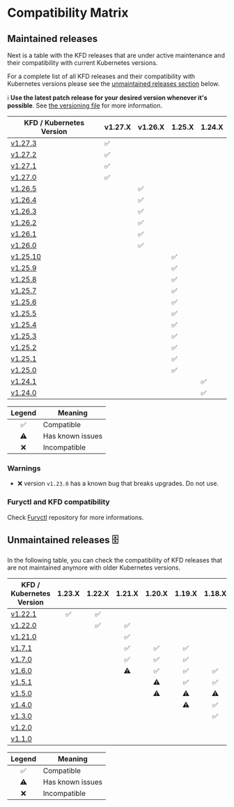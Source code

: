 # Compatibility Matrix

## Maintained releases

Next is a table with the KFD releases that are under active maintenance and their compatibility with current Kubernetes versions.

For a complete list of all KFD releases and their compatibility with Kubernetes versions please see the [unmaintained releases section](#unmaintained-releases-%EF%B8%8F) below.

ℹ️ **Use the latest patch release for your desired version whenever it's possible**. See [the versioning file](VERSIONING.md) for more information.

| KFD / Kubernetes Version                                                        | v1.27.X            | v1.26.X            | 1.25.X             | 1.24.X             |
| ------------------------------------------------------------------------------- | ------------------ | ------------------ | ------------------ | ------------------ |
| [v1.27.3](https://github.com/sighupio/fury-distribution/releases/tag/v1.27.3)   | :white_check_mark: |                    |                    |                    |
| [v1.27.2](https://github.com/sighupio/fury-distribution/releases/tag/v1.27.2)   | :white_check_mark: |                    |                    |                    |
| [v1.27.1](https://github.com/sighupio/fury-distribution/releases/tag/v1.27.1)   | :white_check_mark: |                    |                    |                    |
| [v1.27.0](https://github.com/sighupio/fury-distribution/releases/tag/v1.27.0)   | :white_check_mark: |                    |                    |                    |
| [v1.26.5](https://github.com/sighupio/fury-distribution/releases/tag/v1.26.5)   |                    | :white_check_mark: |                    |                    |
| [v1.26.4](https://github.com/sighupio/fury-distribution/releases/tag/v1.26.4)   |                    | :white_check_mark: |                    |                    |
| [v1.26.3](https://github.com/sighupio/fury-distribution/releases/tag/v1.26.3)   |                    | :white_check_mark: |                    |                    |
| [v1.26.2](https://github.com/sighupio/fury-distribution/releases/tag/v1.26.2)   |                    | :white_check_mark: |                    |                    |
| [v1.26.1](https://github.com/sighupio/fury-distribution/releases/tag/v1.26.1)   |                    | :white_check_mark: |                    |                    |
| [v1.26.0](https://github.com/sighupio/fury-distribution/releases/tag/v1.26.0)   |                    | :white_check_mark: |                    |                    |
| [v1.25.10](https://github.com/sighupio/fury-distribution/releases/tag/v1.25.10) |                    |                    | :white_check_mark: |                    |
| [v1.25.9](https://github.com/sighupio/fury-distribution/releases/tag/v1.25.9)   |                    |                    | :white_check_mark: |                    |
| [v1.25.8](https://github.com/sighupio/fury-distribution/releases/tag/v1.25.8)   |                    |                    | :white_check_mark: |                    |
| [v1.25.7](https://github.com/sighupio/fury-distribution/releases/tag/v1.25.7)   |                    |                    | :white_check_mark: |                    |
| [v1.25.6](https://github.com/sighupio/fury-distribution/releases/tag/v1.25.6)   |                    |                    | :white_check_mark: |                    |
| [v1.25.5](https://github.com/sighupio/fury-distribution/releases/tag/v1.25.5)   |                    |                    | :white_check_mark: |                    |
| [v1.25.4](https://github.com/sighupio/fury-distribution/releases/tag/v1.25.4)   |                    |                    | :white_check_mark: |                    |
| [v1.25.3](https://github.com/sighupio/fury-distribution/releases/tag/v1.25.3)   |                    |                    | :white_check_mark: |                    |
| [v1.25.2](https://github.com/sighupio/fury-distribution/releases/tag/v1.25.2)   |                    |                    | :white_check_mark: |                    |
| [v1.25.1](https://github.com/sighupio/fury-distribution/releases/tag/v1.25.1)   |                    |                    | :white_check_mark: |                    |
| [v1.25.0](https://github.com/sighupio/fury-distribution/releases/tag/v1.25.0)   |                    |                    | :white_check_mark: |                    |
| [v1.24.1](https://github.com/sighupio/fury-distribution/releases/tag/v1.24.1)   |                    |                    |                    | :white_check_mark: |
| [v1.24.0](https://github.com/sighupio/fury-distribution/releases/tag/v1.24.0)   |                    |                    |                    | :white_check_mark: |

|       Legend       | Meaning          |
| :----------------: | ---------------- |
| :white_check_mark: | Compatible       |
|     :warning:      | Has known issues |
|        :x:         | Incompatible     |

### Warnings

- :x: version `v1.23.0` has a known bug that breaks upgrades. Do not use.

### Furyctl and KFD compatibility

Check [Furyctl](https://github.com/sighupio/furyctl) repository for more informations.

## Unmaintained releases 🗄️

In the following table, you can check the compatibility of KFD releases that are not maintained anymore with older Kubernetes versions.

| KFD / Kubernetes Version                                                      |       1.23.X       |       1.22.X       |       1.21.X       |       1.20.X       |       1.19.X       |       1.18.X       |       1.17.X       |       1.16.X       |       1.15.X       |       1.14.X       |
| ----------------------------------------------------------------------------- | :----------------: | :----------------: | :----------------: | :----------------: | :----------------: | :----------------: | :----------------: | :----------------: | :----------------: | :----------------: |
| [v1.22.1](https://github.com/sighupio/fury-distribution/releases/tag/v1.22.1) | :white_check_mark: | :white_check_mark: |                    |                    |                    |                    |                    |                    |                    |                    |
| [v1.22.0](https://github.com/sighupio/fury-distribution/releases/tag/v1.22.0) |                    | :white_check_mark: | :white_check_mark: |                    |                    |                    |                    |                    |                    |                    |
| [v1.21.0](https://github.com/sighupio/fury-distribution/releases/tag/v1.21.0) |                    |                    | :white_check_mark: |                    |                    |                    |                    |                    |                    |                    |
| [v1.7.1](https://github.com/sighupio/fury-distribution/releases/tag/v1.7.1)   |                    |                    | :white_check_mark: | :white_check_mark: | :white_check_mark: |                    |                    |                    |                    |                    |
| [v1.7.0](https://github.com/sighupio/fury-distribution/releases/tag/v1.7.0)   |                    |                    | :white_check_mark: | :white_check_mark: | :white_check_mark: |                    |                    |                    |                    |                    |
| [v1.6.0](https://github.com/sighupio/fury-distribution/releases/tag/v1.6.0)   |                    |                    |     :warning:      | :white_check_mark: | :white_check_mark: | :white_check_mark: |                    |                    |                    |                    |
| [v1.5.1](https://github.com/sighupio/fury-distribution/releases/tag/v1.5.1)   |                    |                    |                    |     :warning:      | :white_check_mark: | :white_check_mark: | :white_check_mark: |                    |                    |                    |
| [v1.5.0](https://github.com/sighupio/fury-distribution/releases/tag/v1.5.0)   |                    |                    |                    |     :warning:      |     :warning:      |     :warning:      |     :warning:      |                    |                    |                    |
| [v1.4.0](https://github.com/sighupio/fury-distribution/releases/tag/v1.4.0)   |                    |                    |                    |                    |     :warning:      | :white_check_mark: | :white_check_mark: | :white_check_mark: |                    |                    |
| [v1.3.0](https://github.com/sighupio/fury-distribution/releases/tag/v1.3.0)   |                    |                    |                    |                    |                    | :white_check_mark: | :white_check_mark: | :white_check_mark: |                    |                    |
| [v1.2.0](https://github.com/sighupio/fury-distribution/releases/tag/v1.2.0)   |                    |                    |                    |                    |                    |                    |                    | :white_check_mark: | :white_check_mark: | :white_check_mark: |
| [v1.1.0](https://github.com/sighupio/fury-distribution/releases/tag/v1.1.0)   |                    |                    |                    |                    |                    |                    |                    | :white_check_mark: | :white_check_mark: | :white_check_mark: |

|       Legend       | Meaning          |
| :----------------: | ---------------- |
| :white_check_mark: | Compatible       |
|     :warning:      | Has known issues |
|        :x:         | Incompatible     |
